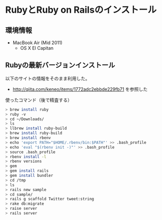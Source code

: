 # RubyとRuby on Railsのインストール

## 環境情報

* MacBook Air (Mid 2011)
  * OS X El Capitan

## Rubyの最新バージョンインストール

以下のサイトの情報をそのまま利用した。

* http://qiita.com/keneo/items/1772adc2ebbde229fb71 を参照した

使ったコマンド（後で精査する）

```sh
> brew install ruby
> ruby -v
> cd ~/Downloads/
> ls
> llbrew install ruby-build
> brew install ruby-build
> brew install rbenv
> echo 'export PATH="$HOME/.rbenv/bin:$PATH"' >> .bash_profile
> echo 'eval "$(rbenv init -)"' >> .bash_profile
> source .bash_profile
> rbenv install -l
> rbenv versions
> gem
> gem install rails
> gem install bundler
> cd /tmp
> ls
> rails new sample
> cd sample/
> rails g scaffold Twitter tweet:string
> rake db:migrate
> raise server
> rails server
```
